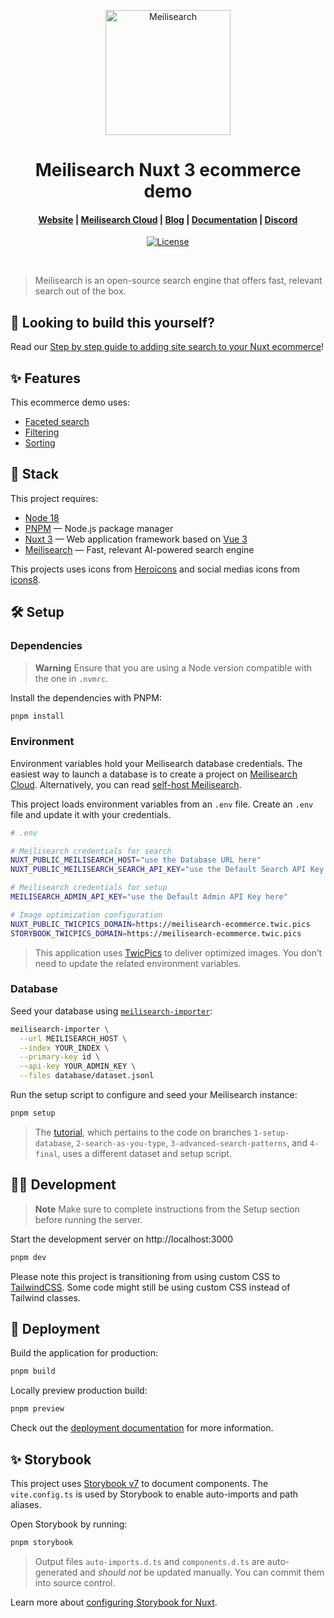 <p align="center">
  <a href="https://www.meilisearch.com/?utm_campaign=ecommerce-demo&utm_source=github&utm_medium=readme" target="_blank">
    <img src="https://github.com/meilisearch/meilisearch/blob/main/assets/logo.svg" alt="Meilisearch" width="200" height="200" />
  </a>
</p>

<h1 align="center">Meilisearch Nuxt 3 ecommerce demo</h1>

<h4 align="center">
  <a href="https://www.meilisearch.com/?utm_campaign=ecommerce-demo&utm_source=github&utm_medium=readme">Website</a> |
  <a href="https://www.meilisearch.com/cloud?utm_campaign=ecommerce-demo&utm_source=github&utm_medium=readme">Meilisearch Cloud</a> |
  <a href="https://blog.meilisearch.com/?utm_campaign=ecommerce-demo&utm_source=github&utm_medium=readme">Blog</a> |
  <a href="https://www.meilisearch.com/docs/?utm_campaign=ecommerce-demo&utm_source=github&utm_medium=readme">Documentation</a> |
  <a href="https://discord.meilisearch.com/?utm_campaign=ecommerce-demo&utm_source=github&utm_medium=readme">Discord</a>
</h4>

<p align="center">
  <a href="https://github.com/meilisearch/demo-movies/blob/main/LICENCE"><img src="https://img.shields.io/badge/license-MIT-informational" alt="License"></a>
</p>
<br/>

> Meilisearch is an open-source search engine that offers fast, relevant search out of the box.

## 💪 Looking to build this yourself?

Read our [Step by step guide to adding site search to your Nuxt ecommerce](https://blog.meilisearch.com/nuxt-ecommerce-search-guide/?utm_campaign=ecommerce-demo&utm_source=github&utm_medium=readme)!

## ✨ Features

This ecommerce demo uses:

- [Faceted search](https://www.meilisearch.com/docs/learn/fine_tuning_results/faceted_search?utm_campaign=ecommerce-demo&utm_source=github&utm_medium=readme)
- [Filtering](https://www.meilisearch.com/docs/learn/fine_tuning_results/filtering?utm_campaign=ecommerce-demo&utm_source=github&utm_medium=readme)
- [Sorting](https://www.meilisearch.com/docs/learn/fine_tuning_results/sorting?utm_campaign=ecommerce-demo&utm_source=github&utm_medium=readme)

## 🧰 Stack

This project requires:

- [Node 18](https://nodejs.org/)
- [PNPM](https://pnpm.io/) — Node.js package manager
- [Nuxt 3](https://nuxt.com) — Web application framework based on [Vue 3](https://vuejs.org/)
- [Meilisearch](https://meilisearch.com/?utm_campaign=ecommerce-demo&utm_source=github&utm_medium=readme) — Fast, relevant AI-powered search engine

This projects uses icons from [Heroicons](https://heroicons.com/) and social medias icons from [icons8](https://icons8.com/icons/collections/EnE9mEHAiX2D).

## 🛠️ Setup

### Dependencies

> **Warning**
> Ensure that you are using a Node version compatible with the one in `.nvmrc`.

Install the dependencies with PNPM:

```bash
pnpm install
```

### Environment

Environment variables hold your Meilisearch database credentials. The easiest way to launch a database is to create a project on [Meilisearch Cloud](https://meilisearch.com/cloud?utm_campaign=ecommerce-demo&utm_source=github&utm_medium=readme). Alternatively, you can read [self-host Meilisearch](https://www.meilisearch.com/docs/learn/getting_started/installation?utm_campaign=ecommerce-demo&utm_source=github&utm_medium=readme#local-installation).

This project loads environment variables from an `.env` file. Create an `.env` file and update it with your credentials.

```bash
# .env

# Meilisearch credentials for search
NUXT_PUBLIC_MEILISEARCH_HOST="use the Database URL here"
NUXT_PUBLIC_MEILISEARCH_SEARCH_API_KEY="use the Default Search API Key here"

# Meilisearch credentials for setup
MEILISEARCH_ADMIN_API_KEY="use the Default Admin API Key here"

# Image optimization configuration
NUXT_PUBLIC_TWICPICS_DOMAIN=https://meilisearch-ecommerce.twic.pics
STORYBOOK_TWICPICS_DOMAIN=https://meilisearch-ecommerce.twic.pics
```

> This application uses [TwicPics](https://twicpics.com/) to deliver optimized images. You don’t need to update the related environment variables.

### Database

Seed your database using [`meilisearch-importer`](https://github.com/meilisearch/meilisearch-importer/):

```bash
meilisearch-importer \
  --url MEILISEARCH_HOST \
  --index YOUR_INDEX \
  --primary-key id \
  --api-key YOUR_ADMIN_KEY \
  --files database/dataset.jsonl
```

Run the setup script to configure and seed your Meilisearch instance:

```bash
pnpm setup
```

> The [tutorial](https://blog.meilisearch.com/nuxt-ecommerce-search-guide/?utm_campaign=ecommerce-demo&utm_source=github&utm_medium=readme), which pertains to the code on branches `1-setup-database`, `2-search-as-you-type`, `3-advanced-search-patterns`, and `4-final`, uses a different dataset and setup script.

## 🧑‍💻 Development

> **Note**
> Make sure to complete instructions from the Setup section before running the server.

Start the development server on http://localhost:3000

```bash
pnpm dev
```

Please note this project is transitioning from using custom CSS to [TailwindCSS](https://tailwindcss.nuxtjs.org/). Some code might still be using custom CSS instead of Tailwind classes.

## 🚀 Deployment

Build the application for production:

```bash
pnpm build
```

Locally preview production build:

```bash
pnpm preview
```

Check out the [deployment documentation](https://nuxt.com/docs/getting-started/deployment) for more information.

## ✨ Storybook

This project uses [Storybook v7](https://storybook.js.org/) to document components. The `vite.config.ts` is used by Storybook to enable auto-imports and path aliases.

Open Storybook by running:

```bash
pnpm storybook
```

> Output files `auto-imports.d.ts` and `components.d.ts` are auto-generated and *should not* be updated manually. You can commit them into source control.

Learn more about [configuring Storybook for Nuxt](https://laurentcazanove.com/articles/storybook-nuxt-guide/).


